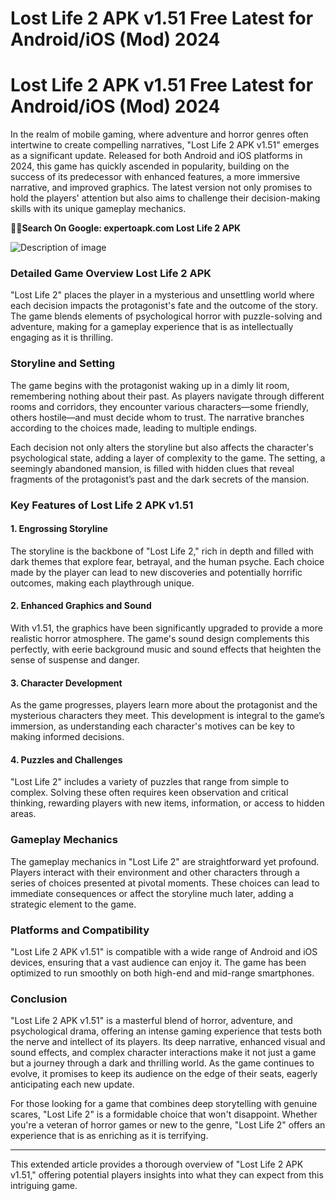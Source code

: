 # Lost Life 2 APK v1.51 Free Latest for Android/iOS (Mod) 2024
# Lost Life 2 APK v1.51 Free Latest for Android/iOS (Mod) 2024
In the realm of mobile gaming, where adventure and horror genres often intertwine to create compelling narratives, "Lost Life 2 APK v1.51" emerges as a significant update. Released for both Android and iOS platforms in 2024, this game has quickly ascended in popularity, building on the success of its predecessor with enhanced features, a more immersive narrative, and improved graphics. The latest version not only promises to hold the players' attention but also aims to challenge their decision-making skills with its unique gameplay mechanics.

🔴🔴<strong>Search On Google: expertoapk.com Lost Life 2 APK</strong>

![Description of image](https://i.imgur.com/sEkcI7i.jpeg)


### Detailed Game Overview Lost Life 2 APK

"Lost Life 2" places the player in a mysterious and unsettling world where each decision impacts the protagonist's fate and the outcome of the story. The game blends elements of psychological horror with puzzle-solving and adventure, making for a gameplay experience that is as intellectually engaging as it is thrilling.

### Storyline and Setting

The game begins with the protagonist waking up in a dimly lit room, remembering nothing about their past. As players navigate through different rooms and corridors, they encounter various characters—some friendly, others hostile—and must decide whom to trust. The narrative branches according to the choices made, leading to multiple endings.

Each decision not only alters the storyline but also affects the character's psychological state, adding a layer of complexity to the game. The setting, a seemingly abandoned mansion, is filled with hidden clues that reveal fragments of the protagonist’s past and the dark secrets of the mansion.

### Key Features of Lost Life 2 APK v1.51

#### 1. Engrossing Storyline

The storyline is the backbone of "Lost Life 2," rich in depth and filled with dark themes that explore fear, betrayal, and the human psyche. Each choice made by the player can lead to new discoveries and potentially horrific outcomes, making each playthrough unique.

#### 2. Enhanced Graphics and Sound

With v1.51, the graphics have been significantly upgraded to provide a more realistic horror atmosphere. The game's sound design complements this perfectly, with eerie background music and sound effects that heighten the sense of suspense and danger.

#### 3. Character Development

As the game progresses, players learn more about the protagonist and the mysterious characters they meet. This development is integral to the game’s immersion, as understanding each character's motives can be key to making informed decisions.

#### 4. Puzzles and Challenges

"Lost Life 2" includes a variety of puzzles that range from simple to complex. Solving these often requires keen observation and critical thinking, rewarding players with new items, information, or access to hidden areas.

### Gameplay Mechanics

The gameplay mechanics in "Lost Life 2" are straightforward yet profound. Players interact with their environment and other characters through a series of choices presented at pivotal moments. These choices can lead to immediate consequences or affect the storyline much later, adding a strategic element to the game.

### Platforms and Compatibility

"Lost Life 2 APK v1.51" is compatible with a wide range of Android and iOS devices, ensuring that a vast audience can enjoy it. The game has been optimized to run smoothly on both high-end and mid-range smartphones.

### Conclusion

"Lost Life 2 APK v1.51" is a masterful blend of horror, adventure, and psychological drama, offering an intense gaming experience that tests both the nerve and intellect of its players. Its deep narrative, enhanced visual and sound effects, and complex character interactions make it not just a game but a journey through a dark and thrilling world. As the game continues to evolve, it promises to keep its audience on the edge of their seats, eagerly anticipating each new update.

For those looking for a game that combines deep storytelling with genuine scares, "Lost Life 2" is a formidable choice that won't disappoint. Whether you're a veteran of horror games or new to the genre, "Lost Life 2" offers an experience that is as enriching as it is terrifying.

---

This extended article provides a thorough overview of "Lost Life 2 APK v1.51," offering potential players insights into what they can expect from this intriguing game.

